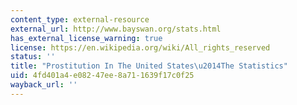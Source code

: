 ```yaml
---
content_type: external-resource
external_url: http://www.bayswan.org/stats.html
has_external_license_warning: true
license: https://en.wikipedia.org/wiki/All_rights_reserved
status: ''
title: "Prostitution In The United States\u2014The Statistics"
uid: 4fd401a4-e082-47ee-8a71-1639f17c0f25
wayback_url: ''
---
```

